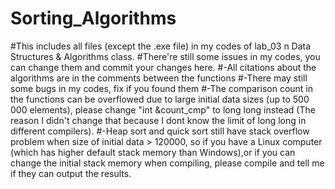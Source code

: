 # Sorting_Algorithms
#This includes all files (except the .exe file) in my codes of lab_03 n Data Structures & Algorithms class.
#There're still some issues in my codes, you can change them and commit your changes here.
#-All citations about the algorithms are in the comments between the functions
#-There may still some bugs in my codes, fix if you found them
#-The comparison count in the functions can be overflowed due to large initial data sizes (up to 500 000 elements), please change "int &count_cmp" to long long instead (The reason I didn't change that because I dont know the limit of long long in different compilers).
#-Heap sort and quick sort still have stack overflow problem when size of initial data > 120000, so if you have a Linux computer (which has higher default stack memory than Windows),or if you can change the initial stack memory when compiling, please compile and tell me if they can output the results.
